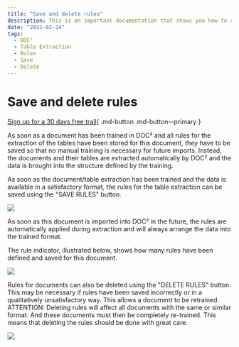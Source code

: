 ```yaml
---
title: "Save and delete rules"
description: This is an important documentation that shows you how to save and delete rules. Make sure to read it before deleting any rules.
date: "2022-02-24"
tags:
  - DOC²
  - Table Extraction
  - Rules
  - Save
  - Delete
---
```


# Save and delete rules


[Sign up for a 30 days free trail](https://app.polydocs.io){ .md-button .md-button--primary }

As soon as a document has been trained in DOC² and all rules for the extraction of the tables have been stored for this document, they have to be saved so that no manual training is necessary for future imports. Instead, the documents and their tables are extracted automatically by DOC² and the data is brought into the structure defined by the training.

As soon as the document/table extraction has been trained and the data is available in a satisfactory format, the rules for the table extraction can be saved using the "SAVE RULES" button.

![](/_images/doc2/image-33-1024x763.png)

As soon as this document is imported into DOC² in the future, the rules are automatically applied during extraction and will always arrange the data into the trained format.

The rule indicator, illustrated below, shows how many rules have been defined and saved for this document.

![](/_images/doc2/image-34.png)

Rules for documents can also be deleted using the "DELETE RULES" button. This may be necessary if rules have been saved incorrectly or in a qualitatively unsatisfactory way. This allows a document to be retrained. ATTENTION: Deleting rules will affect all documents with the same or similar format. And these documents must then be completely re-trained. This means that deleting the rules should be done with great care.

![](/_images/doc2/image-35-1024x692.png)
